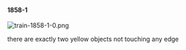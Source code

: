 #### 1858-1
![train-1858-1-0.png](https://github.com/lil-lab/nlvr/raw/master/nlvr/train/images/23/train-1858-1-0.png "train-1858-1-0.png")

there are exactly two yellow objects not touching any edge